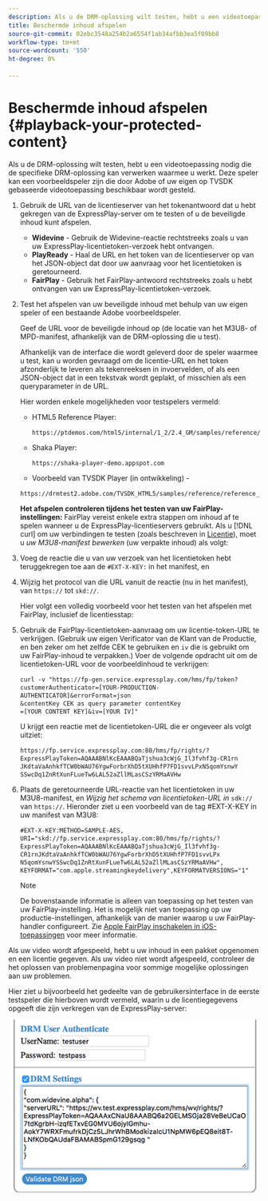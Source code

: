 ```yaml
---
description: Als u de DRM-oplossing wilt testen, hebt u een videotoepassing nodig die de specifieke DRM-oplossing kan verwerken waarmee u werkt. Deze speler kan een voorbeeldspeler zijn die door Adobe of uw eigen op TVSDK gebaseerde videotoepassing beschikbaar wordt gesteld.
title: Beschermde inhoud afspelen
source-git-commit: 02ebc3548a254b2a6554f1ab34afbb3ea5f09bb8
workflow-type: tm+mt
source-wordcount: '550'
ht-degree: 0%

---
```


# Beschermde inhoud afspelen {#playback-your-protected-content}

Als u de DRM-oplossing wilt testen, hebt u een videotoepassing nodig die de specifieke DRM-oplossing kan verwerken waarmee u werkt. Deze speler kan een voorbeeldspeler zijn die door Adobe of uw eigen op TVSDK gebaseerde videotoepassing beschikbaar wordt gesteld.

1. Gebruik de URL van de licentieserver van het tokenantwoord dat u hebt gekregen van de ExpressPlay-server om te testen of u de beveiligde inhoud kunt afspelen.

   * **Widevine** - Gebruik de Widevine-reactie rechtstreeks zoals u van uw ExpressPlay-licentietoken-verzoek hebt ontvangen.
   * **PlayReady** - Haal de URL en het token van de licentieserver op van het JSON-object dat door uw aanvraag voor het licentietoken is geretourneerd.
   * **FairPlay** - Gebruik het FairPlay-antwoord rechtstreeks zoals u hebt ontvangen van uw ExpressPlay-licentietoken-verzoek.

1. Test het afspelen van uw beveiligde inhoud met behulp van uw eigen speler of een bestaande Adobe voorbeeldspeler.

   Geef de URL voor de beveiligde inhoud op (de locatie van het M3U8- of MPD-manifest, afhankelijk van de DRM-oplossing die u test).

   Afhankelijk van de interface die wordt geleverd door de speler waarmee u test, kan u worden gevraagd om de licentie-URL en het token afzonderlijk te leveren als tekenreeksen in invoervelden, of als een JSON-object dat in een tekstvak wordt geplakt, of misschien als een queryparameter in de URL.

   Hier worden enkele mogelijkheden voor testspelers vermeld:

   * HTML5 Reference Player:

     ```
     https://ptdemos.com/html5/internal/1_2/2.4_GM/samples/reference/reference_player.html
     ```

   * Shaka Player:

     ```
     https://shaka-player-demo.appspot.com
     ```

   * Voorbeeld van TVSDK Player (in ontwikkeling) -

   ```
   https://drmtest2.adobe.com/TVSDK_HTML5/samples/reference/reference_player.html
   ```

   **Het afspelen controleren tijdens het testen van uw FairPlay-instellingen:** FairPlay vereist enkele extra stappen om inhoud af te spelen wanneer u de ExpressPlay-licentieservers gebruikt. Als u [!DNL curl] om uw verbindingen te testen (zoals beschreven in [Licentie](../../multi-drm-workflows/quick-start/handle-the-licensing.md)), moet u *uw M3U8-manifest bewerken* (uw verpakte inhoud) als volgt:

1. Voeg de reactie die u van uw verzoek van het licentietoken hebt teruggekregen toe aan de `#EXT-X-KEY:` in het manifest, en
1. Wijzig het protocol van die URL vanuit de reactie (nu in het manifest), van `https://` tot `skd://`.

   Hier volgt een volledig voorbeeld voor het testen van het afspelen met FairPlay, inclusief de licentiesstap:

1. Gebruik de FairPlay-licentietoken-aanvraag om uw licentie-token-URL te verkrijgen. (Gebruik uw eigen Verificator van de Klant van de Productie, en ben zeker om het zelfde CEK te gebruiken en `iv` die is gebruikt om uw FairPlay-inhoud te verpakken.) Voer de volgende opdracht uit om de licentietoken-URL voor de voorbeeldinhoud te verkrijgen:

   ```
   curl -v "https://fp-gen.service.expressplay.com/hms/fp/token? 
   customerAuthenticator=[YOUR-PRODUCTION-AUTHENTICATOR]&errorFormat=json 
   &contentKey CEK as query parameter contentKey 
   =[YOUR CONTENT KEY]&iv=[YOUR IV]"
   ```

   U krijgt een reactie met de licentietoken-URL die er ongeveer als volgt uitziet:

   ```
   https://fp.service.expressplay.com:80/hms/fp/rights/? 
   ExpressPlayToken=AQAAABNlKcEAAABQaTjshua3cWjG_Il3fvhf3g-CR1rn 
   JKdtaVaAnhkfTCW0bWAU76YgwForbrXhD5tXUHhfP7FD1svvLPxN5qomYsnwY 
   SSwcDq1ZnRtXunFLueTw6LAL52aZllMLasCSzYRMaAVHw 
   ```

1. Plaats de geretourneerde URL-reactie van het licentietoken in uw M3U8-manifest, en *Wijzig het schema van licentietoken-URL in* `sdk://` van `https://`. Hieronder ziet u een voorbeeld van de tag #EXT-X-KEY in uw manifest van M3U8:

   ```
   #EXT-X-KEY:METHOD=SAMPLE-AES, 
   URI="skd://fp.service.expressplay.com:80/hms/fp/rights/? 
   ExpressPlayToken=AQAAABNlKcEAAABQaTjshua3cWjG_Il3fvhf3g- 
   CR1rnJKdtaVaAnhkfTCW0bWAU76YgwForbrXhD5tXUHhfP7FD1svvLPx 
   N5qomYsnwYSSwcDq1ZnRtXunFLueTw6LAL52aZllMLasCSzYRMaAVHw", 
   KEYFORMAT="com.apple.streamingkeydelivery",KEYFORMATVERSIONS="1"
   ```

   >[!NOTE]
   >
   >De bovenstaande informatie is alleen van toepassing op het testen van uw FairPlay-instelling. Het is mogelijk niet van toepassing op uw productie-instellingen, afhankelijk van de manier waarop u uw FairPlay-handler configureert. Zie [Apple FairPlay inschakelen in iOS-toepassingen](../../../programming/tvsdk-3x-ios-prog/ios-3x-drm-content-security/ios-3x-apple-fairplay-tvsdk.md) voor meer informatie.

Als uw video wordt afgespeeld, hebt u uw inhoud in een pakket opgenomen en een licentie gegeven. Als uw video niet wordt afgespeeld, controleer de het oplossen van problemenpagina voor sommige mogelijke oplossingen aan uw problemen.

<!--<a id="example_603D92A1F3924467B5D66EC862B8F59C"></a>-->

Hier ziet u bijvoorbeeld het gedeelte van de gebruikersinterface in de eerste testspeler die hierboven wordt vermeld, waarin u de licentiegegevens opgeeft die zijn verkregen van de ExpressPlay-server:

<!--<a id="fig_zjy_q2c_rw"></a>-->

![](assets/sample-player-drm-settings-web.png)
